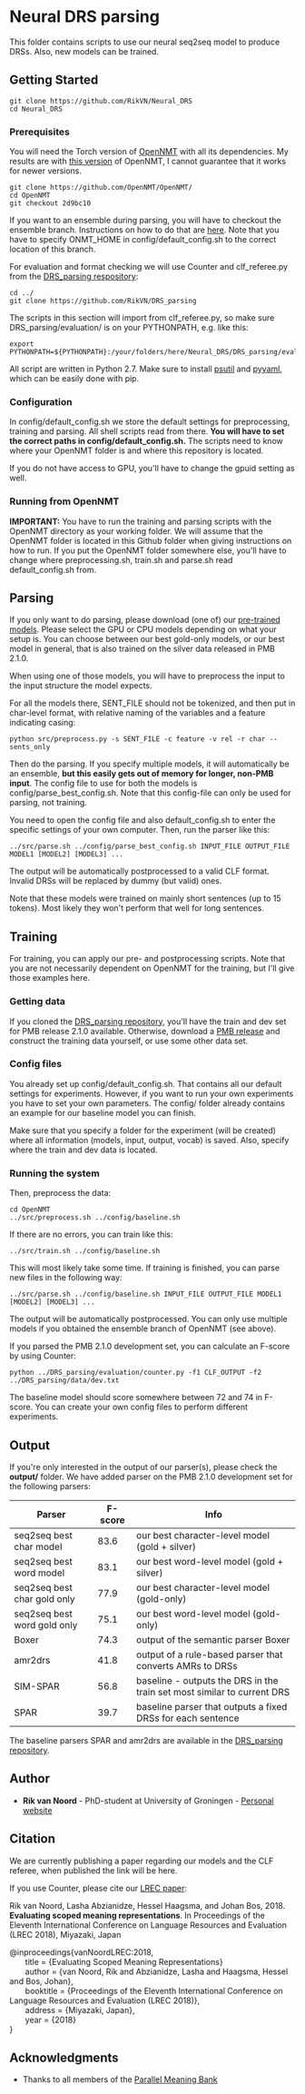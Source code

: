 # Neural DRS parsing

This folder contains scripts to use our neural seq2seq model to produce DRSs. Also, new models can be trained.

## Getting Started

```
git clone https://github.com/RikVN/Neural_DRS
cd Neural_DRS
```

### Prerequisites

You will need the Torch version of [OpenNMT](https://github.com/OpenNMT/OpenNMT) with all its dependencies. My results are with [this version](https://github.com/OpenNMT/OpenNMT/tree/2d9bc10a459bf4bd1e7ce1848e4575755c11b31c) of OpenNMT, I cannot guarantee that it works for newer versions.

```
git clone https://github.com/OpenNMT/OpenNMT/
cd OpenNMT
git checkout 2d9bc10
```

If you want to an ensemble during parsing, you will have to checkout the ensemble branch. Instructions on how to do that are [here](http://forum.opennmt.net/t/ensemble-decoding/115/11). Note that you have to specify ONMT_HOME in config/default_config.sh to the correct location of this branch. 

For evaluation and format checking we will use Counter and clf_referee.py from the [DRS_parsing respository](https://github.com/RikVN/DRS_parsing):

```
cd ../
git clone https://github.com/RikVN/DRS_parsing
```

The scripts in this section will import from clf_referee.py, so make sure DRS_parsing/evaluation/ is on your PYTHONPATH, e.g. like this:

```
export PYTHONPATH=${PYTHONPATH}:/your/folders/here/Neural_DRS/DRS_parsing/evaluation/
```

All script are written in Python 2.7. Make sure to install [psutil](https://pypi.python.org/pypi/psutil) and [pyyaml](https://pypi.org/project/PyYAML/), which can be easily done with pip.

### Configuration

In config/default_config.sh we store the default settings for preprocessing, training and parsing. All shell scripts read from there. **You will have to set the correct paths in config/default_config.sh.** The scripts need to know where your OpenNMT folder is and where this repository is located.

If you do not have access to GPU, you'll have to change the gpuid setting as well.

### Running from OpenNMT

**IMPORTANT:** You have to run the training and parsing scripts with the OpenNMT directory as your working folder. We will assume that the OpenNMT folder is located in this Github folder when giving instructions on how to run. If you put the OpenNMT folder somewhere else, you'll have to change where preprocessing.sh, train.sh and parse.sh read default_config.sh from.

## Parsing

If you only want to do parsing, please download (one of) our [pre-trained models](http://www.let.rug.nl/rikvannoord/DRS/models/). Please select the GPU or CPU models depending on what your setup is. You can choose between our best gold-only models, or our best model in general, that is also trained on the silver data released in PMB 2.1.0.

When using one of those models, you will have to preprocess the input to the input structure the model expects.

For all the models there, SENT_FILE should not be tokenized, and then put in char-level format, with relative naming of the variables and a feature indicating casing:

```
python src/preprocess.py -s SENT_FILE -c feature -v rel -r char --sents_only
```

Then do the parsing. If you specify multiple models, it will automatically be an ensemble, **but this easily gets out of memory for longer, non-PMB input**. The config file to use for both the models is config/parse_best_config.sh. Note that this config-file can only be used for parsing, not training. 

You need to open the config file and also default_config.sh to enter the specific settings of your own computer. Then, run the parser like this:

```
../src/parse.sh ../config/parse_best_config.sh INPUT_FILE OUTPUT_FILE MODEL1 [MODEL2] [MODEL3] ...
```

The output will be automatically postprocessed to a valid CLF format. Invalid DRSs will be replaced by dummy (but valid) ones.

Note that these models were trained on mainly short sentences (up to 15 tokens). Most likely they won't perform that well for long sentences.

## Training

For training, you can apply our pre- and postprocessing scripts. Note that you are not necessarily dependent on OpenNMT for the training, but I'll give those examples here.

### Getting data ###

If you cloned the [DRS_parsing repository](https://github.com/RikVN/DRS_parsing), you'll have the train and dev set for PMB release 2.1.0 available. Otherwise, download a [PMB release](http://pmb.let.rug.nl/data.php) and construct the training data yourself, or use some other data set.

### Config files ###

You already set up config/default_config.sh. That contains all our default settings for experiments. However, if you want to run your own experiments you have to set your own parameters. The config/ folder already contains an example for our baseline model you can finish.

Make sure that you specify a folder for the experiment (will be created) where all information (models, input, output, vocab) is saved. Also, specify where the train and dev data is located.

### Running the system ###

Then, preprocess the data:

```
cd OpenNMT
../src/preprocess.sh ../config/baseline.sh
```

If there are no errors, you can train like this:

```
../src/train.sh ../config/baseline.sh
```

This will most likely take some time. If training is finished, you can parse new files in the following way:

```
../src/parse.sh ../config/baseline.sh INPUT_FILE OUTPUT_FILE MODEL1 [MODEL2] [MODEL3] ...
```

The output will be automatically postprocessed. You can only use multiple models if you obtained the ensemble branch of OpenNMT (see above).

If you parsed the PMB 2.1.0 development set, you can calculate an F-score by using Counter:

```
python ../DRS_parsing/evaluation/counter.py -f1 CLF_OUTPUT -f2 ../DRS_parsing/data/dev.txt
```

The baseline model should score somewhere between 72 and 74 in F-score. You can create your own config files to perform different experiments.

## Output ##

If you're only interested in the output of our parser(s), please check the **output/** folder. We have added parser on the PMB 2.1.0 development set for the following parsers:

| Parser				           | F-score	| Info |
| ------- | ------- | ------- | 
| seq2seq best char model      | 83.6         | our best character-level model (gold + silver) |
| seq2seq best word model      | 83.1         | our best word-level model (gold + silver)  |
| seq2seq best char gold only  | 77.9         | our best character-level model (gold-only)  |
| seq2seq best word gold only | 75.1         | our best word-level model (gold-only)
| Boxer                       | 74.3         | output of the semantic parser Boxer |
| amr2drs                     | 41.8         | output of a rule-based parser that converts AMRs to DRSs |
| SIM-SPAR                    | 56.8         | baseline - outputs the DRS in the train set most similar to current DRS |
| SPAR                        | 39.7         | baseline parser that outputs a fixed DRSs for each sentence |

The baseline parsers SPAR and amr2drs are available in the [DRS_parsing repository](https://github.com/RikVN/DRS_parsing).

## Author

* **Rik van Noord** - PhD-student at University of Groningen - [Personal website](http://www.rikvannoord.nl)

## Citation ##

We are currently publishing a paper regarding our models and the CLF referee, when published the link will be here.

If you use Counter, please cite our [LREC paper](http://www.let.rug.nl/rob/doc/lrec2018.pdf):

Rik van Noord, Lasha Abzianidze, Hessel Haagsma, and Johan Bos, 2018. **Evaluating scoped meaning representations**. In Proceedings of the Eleventh International Conference on Language Resources and Evaluation (LREC 2018), Miyazaki, Japan

@inproceedings{vanNoordLREC:2018,  
&nbsp;&nbsp;&nbsp;&nbsp;&nbsp;&nbsp; title = {Evaluating Scoped Meaning Representations}  
&nbsp;&nbsp;&nbsp;&nbsp;&nbsp;&nbsp; author    = {van Noord, Rik and Abzianidze, Lasha and Haagsma, Hessel and Bos, Johan},  
&nbsp;&nbsp;&nbsp;&nbsp;&nbsp;&nbsp; booktitle = {Proceedings of the Eleventh International Conference on Language Resources and Evaluation (LREC 2018)},  
&nbsp;&nbsp;&nbsp;&nbsp;&nbsp;&nbsp; address   = {Miyazaki, Japan},  
&nbsp;&nbsp;&nbsp;&nbsp;&nbsp;&nbsp; year      = {2018}  
}  

## Acknowledgments

* Thanks to all members of the [Parallel Meaning Bank](http://pmb.let.rug.nl)
